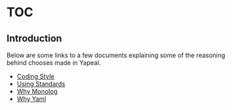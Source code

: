 # TOC #

## Introduction ##

Below are some links to a few documents explaining some of the reasoning behind
chooses made in Yapeal.

- [Coding Style][1]
- [Using Standards][2]
- [Why Monolog][3]
- [Why Yaml][4]

[1]: https://sourceforge.net/p/yapeal/code/ci/master/tree/lib/Yapeal/docs/CodingStyle.md
[2]: https://sourceforge.net/p/yapeal/code/ci/master/tree/lib/Yapeal/docs/UsingStandards.md
[3]: https://sourceforge.net/p/yapeal/code/ci/master/tree/lib/Yapeal/docs/WhyMonolog.md
[4]: https://sourceforge.net/p/yapeal/code/ci/master/tree/lib/Yapeal/docs/WhyYaml.md
